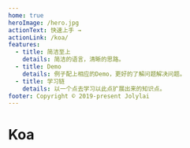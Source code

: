 ```yaml
---
home: true
heroImage: /hero.jpg
actionText: 快速上手 →
actionLink: /koa/
features:
  - title: 简洁至上
    details: 简洁的语言，清晰的思路。
  - title: Demo
    details: 例子配上相应的Demo，更好的了解问题解决问题。
  - title: 学习链
    details: 以一个点去学习以此点扩展出来的知识点。
footer: Copyright © 2019-present Jolylai
---
```


# Koa
